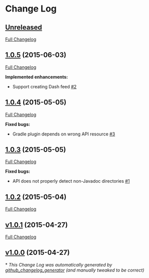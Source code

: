# Change Log

## [Unreleased](https://github.com/iamthechad/javadoc2dash/tree/HEAD)

[Full Changelog](https://github.com/iamthechad/javadoc2dash/compare/1.0.5...HEAD)

## [1.0.5](https://github.com/iamthechad/javadoc2dash/tree/1.0.5) (2015-06-03)

[Full Changelog](https://github.com/iamthechad/javadoc2dash/compare/1.0.4...1.0.5)

**Implemented enhancements:**

- Support creating Dash feed [\#2](https://github.com/iamthechad/javadoc2dash/issues/2)

## [1.0.4](https://github.com/iamthechad/javadoc2dash/tree/1.0.4) (2015-05-05)

[Full Changelog](https://github.com/iamthechad/javadoc2dash/compare/1.0.3...1.0.4)

**Fixed bugs:**

- Gradle plugin depends on wrong API resource [\#3](https://github.com/iamthechad/javadoc2dash/issues/3)

## [1.0.3](https://github.com/iamthechad/javadoc2dash/tree/1.0.3) (2015-05-05)

[Full Changelog](https://github.com/iamthechad/javadoc2dash/compare/1.0.2...1.0.3)

**Fixed bugs:**

- API does not properly detect non-Javadoc directories [\#1](https://github.com/iamthechad/javadoc2dash/issues/1)

## [1.0.2](https://github.com/iamthechad/javadoc2dash/tree/1.0.2) (2015-05-04)

[Full Changelog](https://github.com/iamthechad/javadoc2dash/compare/v1.0.1...1.0.2)

## [v1.0.1](https://github.com/iamthechad/javadoc2dash/tree/v1.0.1) (2015-04-27)

[Full Changelog](https://github.com/iamthechad/javadoc2dash/compare/v1.0.0...v1.0.1)

## [v1.0.0](https://github.com/iamthechad/javadoc2dash/tree/v1.0.0) (2015-04-27)



\* *This Change Log was automatically generated by [github_changelog_generator](https://github.com/skywinder/Github-Changelog-Generator) (and manually tweaked to be correct)*